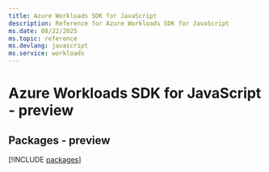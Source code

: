 ```yaml
---
title: Azure Workloads SDK for JavaScript
description: Reference for Azure Workloads SDK for JavaScript
ms.date: 08/22/2025
ms.topic: reference
ms.devlang: javascript
ms.service: workloads
---
```

# Azure Workloads SDK for JavaScript - preview
## Packages - preview
[!INCLUDE [packages](workloads-index.md)]